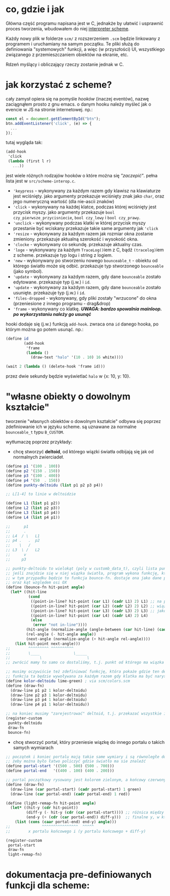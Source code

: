 
# co, gdzie i jak

Główna część programu napisana jest w C, jednakże by ułatwić i usprawnić proces
tworzenia, wbudowałem do niej [interpreter scheme](https://tinyscheme.sourceforge.net/).

Każdy nowy plik w folderze `scm/` z rozszerzeniem `.scm` będzie linkowany
z programem i uruchamiany na samym początku. Te pliki służą do definiowania
"systemowych" funkcji, a więc (w przyszłości) UI, wszystkiego związanego
z przemieszczaniem obiektów na ekranie, etc.

Rdzeń myślący i obliczający rzeczy zostanie jednak w C.

# jak korzystać z scheme?

cały zamysł opiera się na pomyśle *hooków* (inaczej eventów), nazwę zaciągnąłem prosto z gnu emacs.
o danym hooku należy myśleć jak o evencie w JS na stronie internetowej.
np.:

```javascript
const el = document.getElementById("btn");
btn.addEventListener('click', (e) => {
  ...
});
```

tutaj wygląda tak:

```scheme
(add-hook
 'click
 (lambda (first l r)
   ...))
```

jest wiele różnych rodzajów hooków o które można się *"zaczepić"*. pełna lista jest w `src/scheme-interop.c`.

- `'keypress` - wykonywany za każdym razem gdy klawisz na klawiaturze jest wciśnięty.
                jako argumenty przekazuje wciśnięty znak jako `char`, oraz jego numeryczną
                wartość (dla nie-ascii znaków)
- `'click` - wykonywany na każdej klatce, podczas której wciśnięty jest przycisk myszy.
             jako argumenty przekazuje `bool czy_pierwsze_przycisniecie`, `bool czy_lewy`
             i `bool czy_prawy`.
- `'unclick` - wykonywany podczas klatki w której przycisk myszy przestanie być wciskany
               przekazuje takie same argumenty jak `'click`
- `'resize` - wykonywany za każdym razem jak rozmiar okna zostanie zmieniony.
              przekazuje aktualną szerokość i wysokość okna.
- `'clocke` - wykonywany co sekundę. przekazuje aktualny czas.
- `'loge` - wykonywany za każdym `TraceLog()`iem z C, bądź `(tracelog)`iem z scheme.
            przekazuje typ logu i string z logiem.
- `'new` - wykonywany po stworzeniu nowego `bounceable_t` - obiektu od którego światło może
           się odbić. przekazuje typ stworzonego `bounceable` (jako symbol).
- `'update` - wykonywany za każdym razem, gdy dane `bounceable` zostało edytowane.
              przekazuje typ (j.w.) i `id`.
- `'update` - wykonywany za każdym razem, gdy dane `bounceable` zostało usunięte.
              przekazuje typ (j.w.) i `id`.
- `'files-dropped` - wykonywany, gdy pliki zostały "wrzucone" do okna (przeniesione z innego programu - 
                     drag&drop)
- `'frame` - wykonywany co klatkę. ***UWAGA: bardzo spowalnia mainloop. po wykorzystaniu należy go usunąć***

hooki dodaje się (j.w.) funkcją `add-hook`. zwraca ona `id` danego hooka, po którym
można go potem usunąć.
np.:

```scheme
(define id
        (add-hook
         'frame
         (lambda ()
           (draw-text "halo" '(10 . 10) 16 white))))

(wait 2 (lambda () (delete-hook 'frame id)))
```

przez dwie sekundy będzie wyświetlać `halo` w {x: 10, y: 10}.

# "własne obiekty o dowolnym kształcie"

tworzenie "własnych obiektów o dowolnym kształcie" odbywa się poprzez zdefiniowanie ich w języku scheme.
są uznawane za normalne `bounceable_t` typu `B_CUSTOM`.

wytłumaczę poprzez przykłady:

- chcę stworzyć **deltoid**, od którego wiązki światła odbijają się jak od normalnych zwierciadeł.

```scheme
(define p1 '(100 . 100))
(define p2 '(150 . 150))
(define p3 '(100 . 400))
(define p4 '(50  . 150))
(define punkty-deltoidu (list p1 p2 p3 p4))

;; L[1-4] to linie w deltoidzie

(define L1 (list p1 p2))
(define L2 (list p2 p3))
(define L3 (list p3 p4))
(define L4 (list p4 p1))

;;      p1
;;      .
;; L4  / \   L1
;; p4 .   .  p2
;;    \   /
;; L3  \ /   L2
;;      v
;;     p3

;; punkty-deltoidu to wielokąt (poly w customb_data_t), czyli lista punktów.
;; jeśli znajdzie się w niej wiązka światła, program wykona funkcję, która obliczyć ma jak światło powinno się odbić.
;; w tym przypadku będzie to funkcja bounce-fn. dostaje ona jako dane punkt w którym wiązka światła dotknęła wielokątu,
;; oraz kąt względem osi OX
(define (bounce-fn hit-point angle)
  (let* ((hit-line
          (cond
           ((point-in-line? hit-point (car L1) (cadr L1) 2) L1) ;; na początek sprawdzamy o jaką linię deltoidu
           ((point-in-line? hit-point (car L2) (cadr L2) 2) L2) ;; wiązka światła faktycznie się odbiła i zapisujemy ją
           ((point-in-line? hit-point (car L3) (cadr L3) 2) L3) ;; jako hit-line
           ((point-in-line? hit-point (car L4) (cadr L4) 2) L4)
           (else
            (error "not in-line"))))
         (hit-angle (normalize-angle (angle-between (car hit-line) (cadr hit-line)))) ;; kąt pod jakim jest linia deltoidu
         (rel-angle (- hit-angle angle))                                              ;; kąt pod jakim światło padło na deltoid
         (next-angle (normalize-angle (+ hit-angle rel-angle))))                      ;; kąt jaki teraz ma obrać światło
    (list hit-point next-angle)))
;;        ^^^^^^^^^ ^^^^^^^^^^
;;        \____               \_____
;;             \                    \
;; zwrócić mamy to samo co dostaliśmy, t.j. punkt od którego ma wiązka kontynuować, oraz kąt (względem osi OX)

;; musimy oczywiście też zdefiniować funkcję, która pokaże gdzie ten deltoid jest (t.j. narysuje go)
;; funkcja ta będzie wywoływana za każdym razem gdy klatka ma być narysowana (często) więc powinna być jak najkrótsza.
(define kolor-deltoidu lime-green) ; via scm/colors.scm
(define (draw-fn)
  (draw-line p1 p2 1 kolor-deltoidu)
  (draw-line p2 p3 1 kolor-deltoidu)
  (draw-line p3 p4 1 kolor-deltoidu)
  (draw-line p4 p1 1 kolor-deltoidu))

;; na koniec musimy "zarejestrować" deltoid, t.j. przekazać wszystkie informacje o nim programowi
(register-custom
 punkty-deltoidu
 draw-fn
 bounce-fn)
```

- chcę stworzyć portal, który przeniesie wiązkę do innego portalu o takich samych wymiarach

```scheme
;; początek i koniec portalu mają takie same wymiary i są równoległe do osi OY,
;; żeby można było łatwo policzyć gdzie światło ma sie znaleźć
(define portal-start '((500 . 500) (500 . 700)))
(define portal-end   '((400 . 100) (400 . 200)))

;; portal początkowy rysowany jest kolorem zielonym, a końcowy czerwonym
(define (draw-fn)
  (draw-line (car portal-start) (cadr portal-start) 1 green)
  (draw-line (car portal-end) (cadr portal-end) 1 red))

(define (light-remap-fn hit-point angle)
  (let* ((hit-y (cdr hit-point))
         (diff-y (- hit-y (cdr (car portal-start)))) ;; różnica między początkiem (górą) portalu, a miejscem, gdzie wiązka go dotknęła
         (end-y (+ (cdr (car portal-end)) diff-y)))  ;; finalne y, w którym pojawić ma się wiązka
    (list (cons (caar portal-end) end-y) angle)))
;;              ^^^^^^^^^^^^^^^^  ^^^^^
;;        x portalu końcowego i (y portalu końcowego + diff-y)

(register-custom
 portal-start
 draw-fn
 light-remap-fn)
```

# dokumentacja pre-definiowanych funkcji dla scheme:
